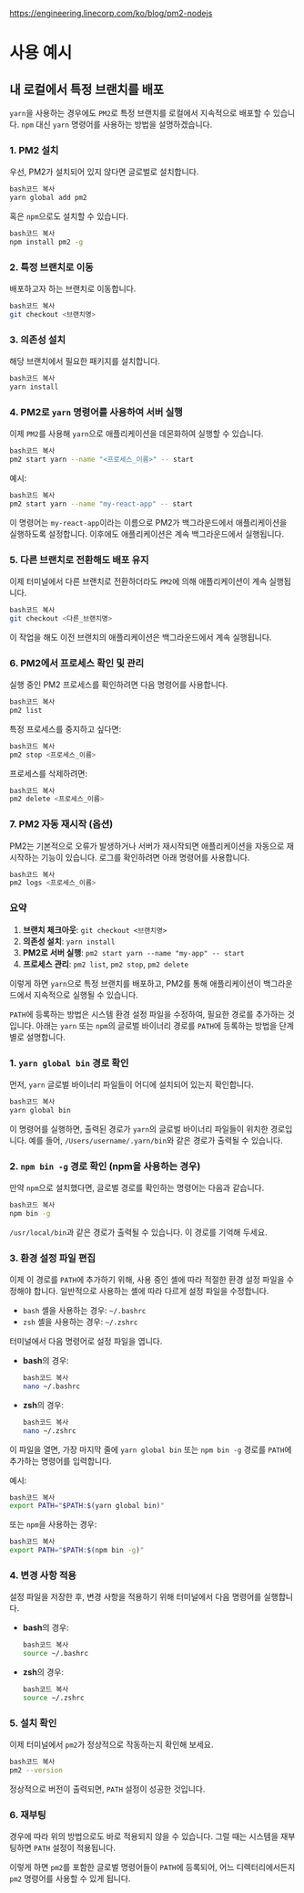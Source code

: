 https://engineering.linecorp.com/ko/blog/pm2-nodejs

# 사용 예시

##  내 로컬에서 특정 브랜치를 배포

`yarn`을 사용하는 경우에도 `PM2`로 특정 브랜치를 로컬에서 지속적으로 배포할 수 있습니다. `npm` 대신 `yarn` 명령어를 사용하는 방법을 설명하겠습니다.

### 1. PM2 설치

우선, PM2가 설치되어 있지 않다면 글로벌로 설치합니다.

```bash
bash코드 복사
yarn global add pm2

```

혹은 `npm`으로도 설치할 수 있습니다.

```bash
bash코드 복사
npm install pm2 -g

```

### 2. 특정 브랜치로 이동

배포하고자 하는 브랜치로 이동합니다.

```bash
bash코드 복사
git checkout <브랜치명>

```

### 3. 의존성 설치

해당 브랜치에서 필요한 패키지를 설치합니다.

```bash
bash코드 복사
yarn install

```

### 4. PM2로 `yarn` 명령어를 사용하여 서버 실행

이제 `PM2`를 사용해 `yarn`으로 애플리케이션을 데몬화하여 실행할 수 있습니다.

```bash
bash코드 복사
pm2 start yarn --name "<프로세스_이름>" -- start

```

예시:

```bash
bash코드 복사
pm2 start yarn --name "my-react-app" -- start

```

이 명령어는 `my-react-app`이라는 이름으로 PM2가 백그라운드에서 애플리케이션을 실행하도록 설정합니다. 이후에도 애플리케이션은 계속 백그라운드에서 실행됩니다.

### 5. 다른 브랜치로 전환해도 배포 유지

이제 터미널에서 다른 브랜치로 전환하더라도 `PM2`에 의해 애플리케이션이 계속 실행됩니다.

```bash
bash코드 복사
git checkout <다른_브랜치명>

```

이 작업을 해도 이전 브랜치의 애플리케이션은 백그라운드에서 계속 실행됩니다.

### 6. PM2에서 프로세스 확인 및 관리

실행 중인 PM2 프로세스를 확인하려면 다음 명령어를 사용합니다.

```bash
bash코드 복사
pm2 list

```

특정 프로세스를 중지하고 싶다면:

```bash
bash코드 복사
pm2 stop <프로세스_이름>

```

프로세스를 삭제하려면:

```bash
bash코드 복사
pm2 delete <프로세스_이름>

```

### 7. PM2 자동 재시작 (옵션)

PM2는 기본적으로 오류가 발생하거나 서버가 재시작되면 애플리케이션을 자동으로 재시작하는 기능이 있습니다. 로그를 확인하려면 아래 명령어를 사용합니다.

```bash
bash코드 복사
pm2 logs <프로세스_이름>

```

### 요약

1. **브랜치 체크아웃**: `git checkout <브랜치명>`
2. **의존성 설치**: `yarn install`
3. **PM2로 서버 실행**: `pm2 start yarn --name "my-app" -- start`
4. **프로세스 관리**: `pm2 list`, `pm2 stop`, `pm2 delete`

이렇게 하면 `yarn`으로 특정 브랜치를 배포하고, PM2를 통해 애플리케이션이 백그라운드에서 지속적으로 실행될 수 있습니다.




`PATH`에 등록하는 방법은 시스템 환경 설정 파일을 수정하여, 필요한 경로를 추가하는 것입니다. 아래는 `yarn` 또는 `npm`의 글로벌 바이너리 경로를 `PATH`에 등록하는 방법을 단계별로 설명합니다.

### 1. **`yarn global bin` 경로 확인**

먼저, `yarn` 글로벌 바이너리 파일들이 어디에 설치되어 있는지 확인합니다.

```bash
bash코드 복사
yarn global bin

```

이 명령어를 실행하면, 출력된 경로가 `yarn`의 글로벌 바이너리 파일들이 위치한 경로입니다. 예를 들어, `/Users/username/.yarn/bin`와 같은 경로가 출력될 수 있습니다.

### 2. **`npm bin -g` 경로 확인 (npm을 사용하는 경우)**

만약 `npm`으로 설치했다면, 글로벌 경로를 확인하는 명령어는 다음과 같습니다.

```bash
bash코드 복사
npm bin -g

```

`/usr/local/bin`과 같은 경로가 출력될 수 있습니다. 이 경로를 기억해 두세요.

### 3. **환경 설정 파일 편집**

이제 이 경로를 `PATH`에 추가하기 위해, 사용 중인 셸에 따라 적절한 환경 설정 파일을 수정해야 합니다. 일반적으로 사용하는 셸에 따라 다르게 설정 파일을 수정합니다.

- `bash` 셸을 사용하는 경우: `~/.bashrc`
- `zsh` 셸을 사용하는 경우: `~/.zshrc`

터미널에서 다음 명령어로 설정 파일을 엽니다.

- **bash**의 경우:
    
    ```bash
    bash코드 복사
    nano ~/.bashrc
    
    ```
    
- **zsh**의 경우:
    
    ```bash
    bash코드 복사
    nano ~/.zshrc
    
    ```
    

이 파일을 열면, 가장 마지막 줄에 `yarn global bin` 또는 `npm bin -g` 경로를 `PATH`에 추가하는 명령어를 입력합니다.

예시:

```bash
bash코드 복사
export PATH="$PATH:$(yarn global bin)"

```

또는 `npm`을 사용하는 경우:

```bash
bash코드 복사
export PATH="$PATH:$(npm bin -g)"

```

### 4. **변경 사항 적용**

설정 파일을 저장한 후, 변경 사항을 적용하기 위해 터미널에서 다음 명령어를 실행합니다.

- **bash**의 경우:
    
    ```bash
    bash코드 복사
    source ~/.bashrc
    
    ```
    
- **zsh**의 경우:
    
    ```bash
    bash코드 복사
    source ~/.zshrc
    
    ```
    

### 5. **설치 확인**

이제 터미널에서 `pm2`가 정상적으로 작동하는지 확인해 보세요.

```bash
bash코드 복사
pm2 --version

```

정상적으로 버전이 출력되면, `PATH` 설정이 성공한 것입니다.

### 6. **재부팅**

경우에 따라 위의 방법으로도 바로 적용되지 않을 수 있습니다. 그럴 때는 시스템을 재부팅하면 `PATH` 설정이 적용됩니다.

이렇게 하면 `pm2`를 포함한 글로벌 명령어들이 `PATH`에 등록되어, 어느 디렉터리에서든지 `pm2` 명령어를 사용할 수 있게 됩니다.
